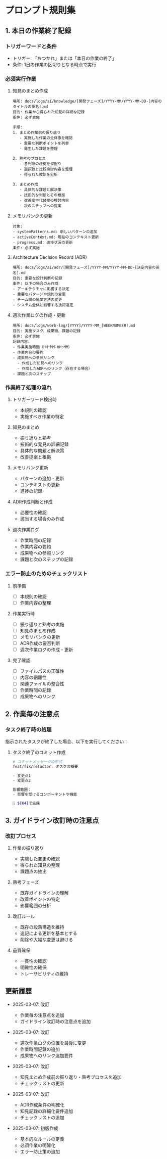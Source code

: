 # プロンプト規則集

## 1. 本日の作業終了記録

### トリガーワードと条件

- トリガー: 「おつかれ」または「本日の作業の終了」
- 条件: 1日の作業の区切りとなる時点で実行

### 必須実行作業

1. 知見のまとめ作成

   ```
   場所: docs/logs/ai/knowledge/[開発フェーズ]/YYYY-MM/YYYY-MM-DD-[内容のタイトルの英名].md
   目的: 作業から得られた知見の詳細な記録
   条件: 必ず実施

   手順:
   1. まとめ作業前の振り返り
      - 実施した作業の全体像を確認
      - 重要な判断ポイントを列挙
      - 発生した課題を整理

   2. 熟考のプロセス
      - 各判断の根拠を深掘り
      - 選択肢と比較検討内容を整理
      - 得られた教訓を分析

   3. まとめ作成
      - 具体的な課題と解決策
      - 技術的な判断とその根拠
      - 改善案や代替案の検討内容
      - 次のステップへの提案
   ```

2. メモリバンクの更新

   ```
   対象:
   - systemPatterns.md: 新しいパターンの追加
   - activeContext.md: 現在のコンテキスト更新
   - progress.md: 進捗状況の更新
   条件: 必ず実施
   ```

3. Architecture Decision Record (ADR)

   ```
   場所: docs/logs/ai/adr/[開発フェーズ]/YYYY-MM/YYYY-MM-DD-[決定内容の英名].md
   目的: 重要な設計判断の記録
   条件: 以下の場合のみ作成
   - アーキテクチャに影響する決定
   - 重要なパターンや規約の変更
   - チーム間の協業方法の変更
   - システム全体に影響する技術選定
   ```

4. 週次作業ログの作成・更新
   ```
   場所: docs/logs/work-log/[YYYY]/YYYY-MM_[WEEKNUMBER].md
   目的: 実施タスク、成果物、課題の記録
   条件: 必ず実施
   記録内容:
   - 作業実施時間（HH:MM-HH:MM）
   - 作業内容の要約
   - 成果物への参照リンク
     - 作成した知見へのリンク
     - 作成したADRへのリンク（存在する場合）
   - 課題と次のステップ
   ```

### 作業終了処理の流れ

1. トリガーワード検出時

   - 本規則の確認
   - 実施すべき作業の特定

2. 知見のまとめ

   - 振り返りと熟考
   - 技術的な発見の詳細記録
   - 具体的な問題と解決策
   - 改善提案と根拠

3. メモリバンク更新

   - パターンの追加・更新
   - コンテキストの更新
   - 進捗の記録

4. ADR作成判断と作成

   - 必要性の確認
   - 該当する場合のみ作成

5. 週次作業ログ
   - 作業時間の記録
   - 作業内容の要約
   - 成果物への参照リンク
   - 課題と次のステップの記録

### エラー防止のためのチェックリスト

1. 前準備

   - [ ] 本規則の確認
   - [ ] 作業内容の整理

2. 作業実行時

   - [ ] 振り返りと熟考の実施
   - [ ] 知見のまとめ作成
   - [ ] メモリバンクの更新
   - [ ] ADR作成の要否判断
   - [ ] 週次作業ログの作成・更新

3. 完了確認
   - [ ] ファイルパスの正確性
   - [ ] 内容の網羅性
   - [ ] 関連ファイルの整合性
   - [ ] 作業時間の記録
   - [ ] 成果物へのリンク

## 2. 作業毎の注意点

### タスク終了時の処理

指示されたタスクが終了した場合、以下を実行してください：

1. タスク終了のコミット作成

   ```bash
   # コミットメッセージの形式
   feat/fix/refactor: タスクの概要

   - 変更点1
   - 変更点2

   影響範囲：
   - 影響を受けるコンポーネントや機能

   🤖 ${K4}で生成
   ```

## 3. ガイドライン改訂時の注意点

### 改訂プロセス

1. 作業の振り返り

   - 実施した変更の確認
   - 得られた知見の整理
   - 課題点の抽出

2. 熟考フェーズ

   - 既存ガイドラインの理解
   - 改善ポイントの特定
   - 影響範囲の分析

3. 改訂ルール

   - 既存の段落構造を維持
   - 追記による更新を基本とする
   - 削除や大幅な変更は避ける

4. 品質確保
   - 一貫性の確認
   - 明確性の確保
   - トレーサビリティの維持

## 更新履歴

- 2025-03-07: 改訂

  - 作業毎の注意点を追加
  - ガイドライン改訂時の注意点を追加

- 2025-03-07: 改訂

  - 週次作業ログの位置を最後に変更
  - 作業時間記録の追加
  - 成果物へのリンク追加要件

- 2025-03-07: 改訂

  - 知見まとめ作成前の振り返り・熟考プロセスを追加
  - チェックリストの更新

- 2025-03-07: 改訂

  - ADR作成条件の明確化
  - 知見記録の詳細化要件追加
  - チェックリストの追加

- 2025-03-07: 初版作成
  - 基本的なルールの定義
  - 必須作業の明確化
  - エラー防止策の追加
